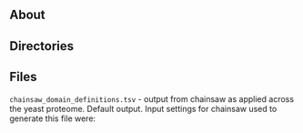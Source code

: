 


## About


## Directories


## Files

`chainsaw_domain_definitions.tsv` - output from chainsaw as applied across the yeast proteome. Default output. Input settings for chainsaw used to generate this file were:

	